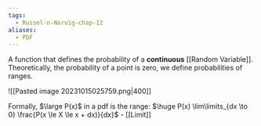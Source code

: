 ```yaml
---
tags:
  - Russel-n-Norvig-chap-12
aliases:
  - PDF
---
```

A function that defines the probability of a **continuous** [[Random Variable]]. Theoretically, the probability of a point is zero, we define probabilities of ranges.

![[Pasted image 20231015025759.png|400]]

Formally, $\large P(x)$ in a pdf is the range: $\huge P(x) \lim\limits_{dx \to 0} \frac{P(x \le X \le x + dx)}{dx}$ - [[Limit]]